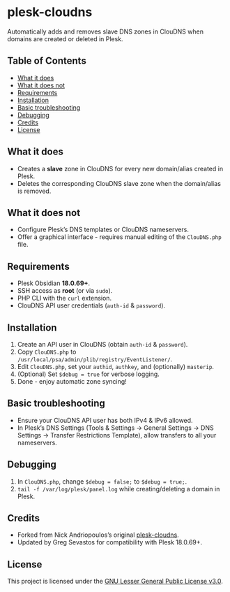 # plesk-cloudns

Automatically adds and removes slave DNS zones in ClouDNS when domains are created or deleted in Plesk.

## Table of Contents
- [What it does](#what-it-does)
- [What it does not](#what-it-does-not)
- [Requirements](#requirements)
- [Installation](#installation)
- [Basic troubleshooting](#basic-troubleshooting)
- [Debugging](#debugging)
- [Credits](#credits)
- [License](#license)

## What it does
- Creates a **slave** zone in ClouDNS for every new domain/alias created in Plesk.
- Deletes the corresponding ClouDNS slave zone when the domain/alias is removed.

## What it does not
- Configure Plesk’s DNS templates or ClouDNS nameservers.
- Offer a graphical interface - requires manual editing of the `ClouDNS.php` file.

## Requirements
- Plesk Obsidian **18.0.69+**.
- SSH access as **root** (or via `sudo`).
- PHP CLI with the `curl` extension.
- ClouDNS API user credentials (`auth-id` & `password`).

## Installation
1. Create an API user in ClouDNS (obtain `auth-id` & `password`).  
2. Copy `ClouDNS.php` to `/usr/local/psa/admin/plib/registry/EventListener/`.  
3. Edit `ClouDNS.php`, set your `authid`, `authkey`, and (optionally) `masterip`.  
4. (Optional) Set `$debug = true` for verbose logging.  
5. Done - enjoy automatic zone syncing!

## Basic troubleshooting
- Ensure your ClouDNS API user has both IPv4 & IPv6 allowed.  
- In Plesk’s DNS Settings (Tools & Settings → General Settings → DNS Settings → Transfer Restrictions Template), allow transfers to all your nameservers.

## Debugging
1. In `ClouDNS.php`, change `$debug = false;` to `$debug = true;`.  
2. `tail -f /var/log/plesk/panel.log` while creating/deleting a domain in Plesk.  

## Credits
- Forked from Nick Andriopoulos’s original [plesk-cloudns](https://github.com/lambdatwelve/plesk-cloudns).  
- Updated by Greg Sevastos for compatibility with Plesk 18.0.69+.

## License
This project is licensed under the [GNU Lesser General Public License v3.0](LICENSE).

